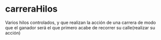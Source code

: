 # carreraHilos
Varios hilos controlados, y que realizan la acción de una carrera de modo que el ganador será el que primero acabe de recorrer su calle(realizar su acción)
